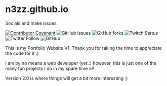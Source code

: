 # n3zz.github.io

Socials and make issues:

[![Contributor Covenant](https://img.shields.io/badge/Contributor%20Covenant-v2.0%20adopted-ff69b4.svg)](https://github.com/n3zz/n3zz.github.io/blob/CODE_OF_CONDUCT.md) ![GitHub issues](https://img.shields.io/github/issues-raw/n3zz/n3zz.github.io?logo=HTML5&style=flat) ![GitHub forks](https://img.shields.io/github/forks/n3zz/n3zz.github.io?style=flat) ![Twitch Status](https://img.shields.io/twitch/status/ary_yakos?logo=Twitch&style=flat) ![Twitter Follow](https://img.shields.io/twitter/follow/ary_yakos) ![GitHub](https://img.shields.io/github/license/n3zz/n3zz.github.io?style=flat)


This is my Portfolio Website V1! Thank you for taking the time to appreciate the code for it :)

I am by no means a web developer (yet..) however, this is just one of the many fun projects I do in my spare time xP

 
Version 2.0 is where things will get a bit more interesting ;)
